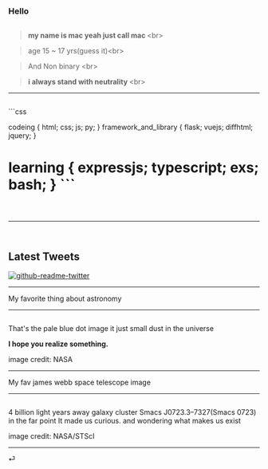 <!DOCTYPEhtml>
<html>
 <head>                                                                                  </head>
 <body>
  <h3>
   Hello
  </h3>
  <p>
   <img alt="" src="https://komarev.com/ghpvc/?username=flamekung&amp;label=Sussy%20profile%20views&amp;color=ff69b4&amp;style=flat"/>
  </p>
  <blockquote>
   <p>
    <strong>
     my name is mac yeah just call mac
    </strong>
    &lt;br&gt;
   </p>
  </blockquote>
  <blockquote>
   <p>
    age 15 ~ 17 yrs(guess it)&lt;br&gt;
   </p>
  </blockquote>                                                                           <blockquote>
   <p>
    And Non binary &lt;br&gt;
   </p>                                                                                   </blockquote>
  <blockquote>
   <p>
    <strong>
     i always stand with neutrality
    </strong>
    &lt;br&gt;
   </p>
  </blockquote>
  <hr/>
  <p>
   <img alt="" src="https://quotes-github-readme.vercel.app/api?type=vertical&amp;theme=algolia&amp;quote=I+don%27t+know+how+I+got+here+And+do+it+for+what+goal%2C+but+in+the+end+I+have+done+it+and+we+are+winner+if+not+too+weak."/>
  </p>
  <p>
   ```css

   codeing {
   html;
   css;
   js;
   py;
   }
   framework_and_library {
   flask;
   vuejs;
   diffhtml;
   jquery;
   }
  </p>
  <h1>
   learning {
   expressjs;
   typescript;
   exs;
   bash;
   }
   ```
  </p>
  <p>
   <img alt="" src="https://github-readme-stats.vercel.app/api/top-langs/?username=FlameKung&amp;theme=tokyonight&amp;hide_border=false&amp;include_all_commits=true&amp;count_private=false&amp;layout=compact"/>
  </p>
  <hr/>
  <p>
   <img alt="" src="https://lanyard.cnrad.dev/api/829156179803504670?theme=dark&amp;bg=f7c1f3&amp;borderRadius=35px&amp;idleMessage=nothing+happened"/>
  </p>
  <h2>
   Latest Tweets
  </h2>
  <p>
   <a href="https://twitter.com/Ifeeling_2008">
    <img alt="github-readme-twitter" src="https://github-readme-twitter.gazf.vercel.app/api?id=Ifeeling_2008&amp;layout=wide"/>
   </a>
  </p>
  <hr/>
  <p>
   My favorite thing about astronomy
  </p>
  <hr/>
  <blockquote>
   <blockquote>
    <blockquote>
    </blockquote>
   </blockquote>
  </blockquote>
  <p>                                                                                      <img alt="" src="https://d2pn8kiwq2w21t.cloudfront.net/original_images/jpegPIA00452.jpg"/>
  </p>
  <p>
   That's the pale blue dot image it just small dust in the universe
  </p>
  <p>
   <strong>
    I hope you realize something.
   </strong>
  </p>
  <p>
   image credit: NASA                                                                     </p>                                                                                    <hr/>
  <p>
   My fav james webb space telescope image
  </p>
  <hr/>
  <blockquote>
   <blockquote>
    <blockquote>
    </blockquote>
   </blockquote>
  </blockquote>
  <p>
   <img alt="" src="STScI-01G8H1NK4W8CJYHF2DDFD1W0DQ.png"/>
  </p>
  <p>
   4 billion light years away galaxy cluster Smacs J0723.3–7327(Smacs 0723) in the far point It made us curious. and wondering what makes us exist
  </p>
  <p>
   image credit: NASA/STScI
  </p>
  <hr/>
 </body>
</html>⏎
